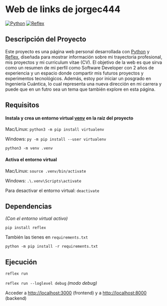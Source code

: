 # Web de links de jorgec444

[![Python](https://img.shields.io/badge/Python-3.10+-yellow?style=for-the-badge&logo=python&logoColor=white&labelColor=101010)](https://python.org)
[![Reflex](https://img.shields.io/badge/Reflex-0.6.0+-5646ED?style=for-the-badge&logo=reflex&logoColor=white&labelColor=101010)](https://fastapi.tiangolo.com)

## Descripción del Proyecto
Este proyecto es una página web personal desarrollada con [Python](https://www.python.org/) y [Reflex](https://reflex.dev/), diseñada para mostrar información sobre mi trayectoria profesional, mis proyectos y mi curriculum vitae (CV). El objetivo de la web es que sirva como un resumen de mi perfil como Software Developer con 2 años de experiencia y un espacio donde compartir mis futuros proyectos y experimentos tecnológicos.
Además, estoy por iniciar un posgrado en Ingeniería Cuántica, lo cual representa una nueva dirección en mi carrera y puede que en un futro sea un tema que también explore en esta página.

## Requisitos

#### Instala y crea un entorno virtual [venv](https://packaging.python.org/en/latest/guides/installing-using-pip-and-virtual-environments/) en la raíz del proyecto
Mac/Linux: `python3 -m pip install virtualenv`

Windows: `py -m pip install --user virtualenv`

`python3 -m venv .venv`

#### Activa el entorno virtual 
Mac/Linux: `source .venv/bin/activate`

Windows: `.\.venv\Scripts\activate`

Para desactivar el entorno virtual: `deactivate`

## Dependencias
*(Con el entorno virtual activo)*

`pip install reflex`

También las tienes en `requirements.txt`

`python -m pip install -r requirements.txt`

## Ejecución
`reflex run`

`reflex run --loglevel debug` *(modo debug)*

Acceder a [http://localhost:3000](http://localhost:3000) (frontend) y a [http://localhost:8000](http://localhost:8000) (backend)

